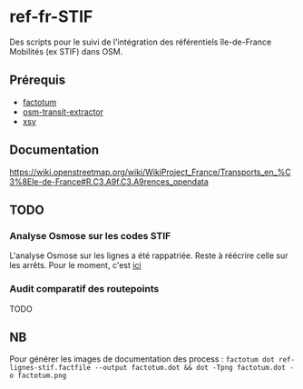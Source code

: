 # ref-fr-STIF
Des scripts pour le suivi de l'intégration des référentiels île-de-France Mobilités (ex STIF) dans OSM.

## Prérequis
* [factotum](https://github.com/snowplow/factotum)
* [osm-transit-extractor](https://github.com/CanalTP/osm-transit-extractor)
* [xsv](https://github.com/BurntSushi/xsv)

## Documentation
https://wiki.openstreetmap.org/wiki/WikiProject_France/Transports_en_%C3%8Ele-de-France#R.C3.A9f.C3.A9rences_opendata

## TODO
### Analyse Osmose sur les codes STIF
L'analyse Osmose sur les lignes a été rappatriée. Reste à réécrire celle sur les arrêts. Pour le moment, c'est [ici](https://github.com/nlehuby/OSM_snippets/)

### Audit comparatif des routepoints
TODO

## NB
Pour générer les images de documentation des process : `factotum dot ref-lignes-stif.factfile --output factotum.dot && dot -Tpng factotum.dot -o factotum.png`
